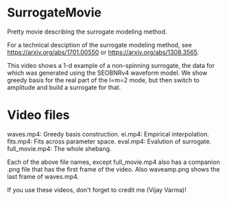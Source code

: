 # SurrogateMovie
Pretty movie describing the surrogate modeling method.

For a technical desciption of the surrogate modeling method, see https://arxiv.org/abs/1701.00550 or https://arxiv.org/abs/1308.3565.

This video shows a 1-d example of a non-spinning surrogate, the data for which was generated using the SEOBNRv4 waveform model. We show greedy basis for the real part of the l=m=2 mode, but then switch to amplitude and build a surrogate for that.

# Video files
waves.mp4: Greedy basis construction. 
ei.mp4: Empirical interpolation. 
fits.mp4: Fits across parameter space. 
eval.mp4: Evalution of surrogate. 
full_movie.mp4: The whole shebang. 

Each of the above file names, except full_movie.mp4 also has a companion .png file that has the first frame of the video.
Also waveamp.png shows the last frame of waves.mp4.

If you use these videos, don't forget to credit me (Vijay Varma)!
